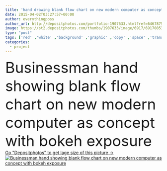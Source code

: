 ```yaml
---
title: 'hand drawing blank flow chart on new modern computer as concept'
date: 2015-04-02T03:27:57+00:00
author: everythingposs
author_url: http://depositphotos.com/portfolio-1907633.html?ref=64678756
image: https://st2.depositphotos.com/thumbs/1907633/image/6917/69170853/api_thumb_450.jpg?forcejpeg=true
type: "post"
tags: ['red' ,'white' ,'background' ,'graphic' ,'copy' ,'space' ,'transparent' ,'box' ,'business' ,'empty' ,'board' ,'connection' ,'hand' ,'concept' ,'flow' ,'structure' ,'blank' ,'screen' ,'development' ,'writing' ,'pen' ,'seminar' ,'drawing' ,'Presentation' ,'education' ,'project' ,'strategy' ,'map' ,'plan' ,'vision' ,'analyzing' ,'conceptual' ,'leadership' ,'training' ,'organization' ,'virtual' ,'graph' ,'management' ,'chart' ,'teaching' ,'scheme' ,'diagram' ,'marker' ,'Sketching' ,'whiteboard' ,'lecture' ,'demonstration' ,'brainstorming' ,'coach' ,'flowchart' ]
categories: 
  - project
---
```

<div aling="center">
            <font size="60"> Businessman hand showing  blank flow chart on new modern computer as concept with bokeh exposure</font>   
</div>
<div>
    <a href='https://depositphotos.com/69170853/stock-photo-hand-drawing-blank-flow-chart.html?ref=64678756' target=_blank > Go "Depositphotos" to get lage size of this picture ->
        <img href='https://depositphotos.com/69170853/stock-photo-hand-drawing-blank-flow-chart.html?ref=64678756' src='https://st2.depositphotos.com/1907633/6917/i/950/depositphotos_69170853-stock-photo-hand-drawing-blank-flow-chart.jpg?forcejpeg=true' alt='Businessman hand showing  blank flow chart on new modern computer as concept with bokeh exposure' >
    </a>
</div>
